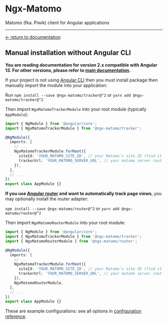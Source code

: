 # Ngx-Matomo

Matomo (fka. Piwik) client for Angular applications

---

[← return to documentation](../README.md)

## Manual installation without Angular CLI

**You are reading documentation for version 2.x compatible with Angular 13. For other versions, please refer to [main
documentation](https://github.com/EmmanuelRoux/ngx-matomo).**

If your project is not using [Angular CLI](https://angular.io/cli/add) then you must install package then manually
import the module into your application:

Run `npm install --save @ngx-matomo/tracker@^2` or `yarn add @ngx-matomo/tracker@^2`

Then import `NgxMatomoTrackerModule` into your root module (typically `AppModule`):

```typescript
import { NgModule } from '@angular/core';
import { NgxMatomoTrackerModule } from '@ngx-matomo/tracker';

@NgModule({
  imports: [
    // ...
    NgxMatomoTrackerModule.forRoot({
      siteId: 'YOUR_MATOMO_SITE_ID', // your Matomo's site ID (find it in your Matomo's settings)
      trackerUrl: 'YOUR_MATOMO_SERVER_URL', // your matomo server root url
    }),
  ],
  // ...
})
export class AppModule {}
```

**If you use [Angular router](https://angular.io/guide/router) and want to automatically track page views**, you may
optionally install the router adapter:

`npm install --save @ngx-matomo/router@^2` or `yarn add @ngx-matomo/router@^2`

Then import `NgxMatomoRouterModule` into your root module:

```typescript
import { NgModule } from '@angular/core';
import { NgxMatomoTrackerModule } from '@ngx-matomo/tracker';
import { NgxMatomoRouterModule } from '@ngx-matomo/router';

@NgModule({
  imports: [
    // ...
    NgxMatomoTrackerModule.forRoot({
      siteId: 'YOUR_MATOMO_SITE_ID', // your Matomo's site ID (find it in your Matomo's settings)
      trackerUrl: 'YOUR_MATOMO_SERVER_URL', // your matomo server root url
    }),
    NgxMatomoRouterModule,
  ],
  // ...
})
export class AppModule {}
```

These are example configurations: see all options in [configuration reference](configuration-reference.md).
